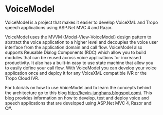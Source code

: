 # VoiceModel
VoiceModel is a project that makes it easier to develop VoiceXML and Tropo speech applications using ASP.Net MVC 4 and Razor. 

VoiceModel uses the MVVM (Model-View-VoiceModel) design pattern to abstract the voice application to a higher level and 
decouples the voice user interface from the application domain and call flow. VoiceModel also supports Reusable Dialog 
Components (RDC) which allow you to build modules that can be reused across voice applications for increased productivity. 
It also has a built-in easy to use state machine that allow you to easily define your call flow. With VoiceModel you can 
develop your voice application once and deploy it for any VoiceXML compatible IVR or the Tropo Cloud IVR.

For tutorials on how to use VoiceModel and to learn the concepts behind the architecture go to this blog 
http://kevin-junghans.blogspot.com/. This blog provides information on how to develop, test and deploy voice and speech 
applications that are developed using ASP.Net MVC 4, Razor and C#.
